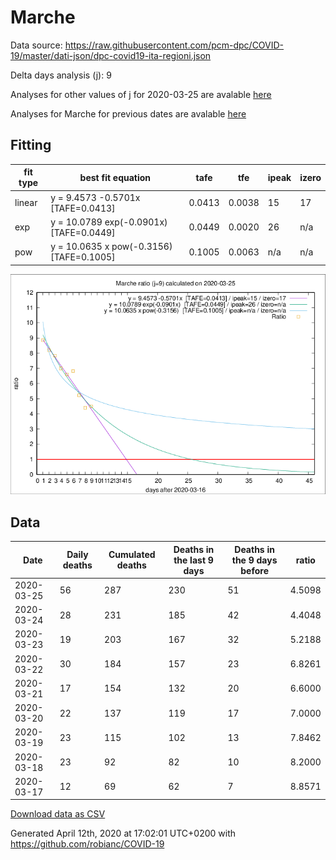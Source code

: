 # Marche

Data source: https://raw.githubusercontent.com/pcm-dpc/COVID-19/master/dati-json/dpc-covid19-ita-regioni.json

Delta days analysis (j): 9

Analyses for other values of j for 2020-03-25 are avalable [here](../2020-03-25/README.md)

Analyses for Marche for previous dates are avalable [here](../README.md)

## Fitting 
|fit type|best fit equation|tafe|tfe|ipeak|izero|
|-------|-----|--------|------|---|---|
|linear|y = 9.4573 -0.5701x  [TAFE=0.0413]|0.0413|0.0038|15|17|
|exp|y = 10.0789 exp(-0.0901x)  [TAFE=0.0449]|0.0449|0.0020|26|n/a|
|pow|y = 10.0635 x pow(-0.3156)  [TAFE=0.1005]|0.1005|0.0063|n/a|n/a|

![Plot](COVID-19_marche_j9_2020-03-25.png)

## Data
|Date|Daily deaths|Cumulated deaths|Deaths in the last 9 days|Deaths in the 9 days before|ratio|
|----|----------|-----------|-------|--------------------|-----|
|2020-03-25|56|287|230|51|4.5098|
|2020-03-24|28|231|185|42|4.4048|
|2020-03-23|19|203|167|32|5.2188|
|2020-03-22|30|184|157|23|6.8261|
|2020-03-21|17|154|132|20|6.6000|
|2020-03-20|22|137|119|17|7.0000|
|2020-03-19|23|115|102|13|7.8462|
|2020-03-18|23|92|82|10|8.2000|
|2020-03-17|12|69|62|7|8.8571|

[Download data as CSV](COVID-19_marche_j9_2020-03-25.csv)

Generated April 12th, 2020 at 17:02:01 UTC+0200 with https://github.com/robianc/COVID-19
